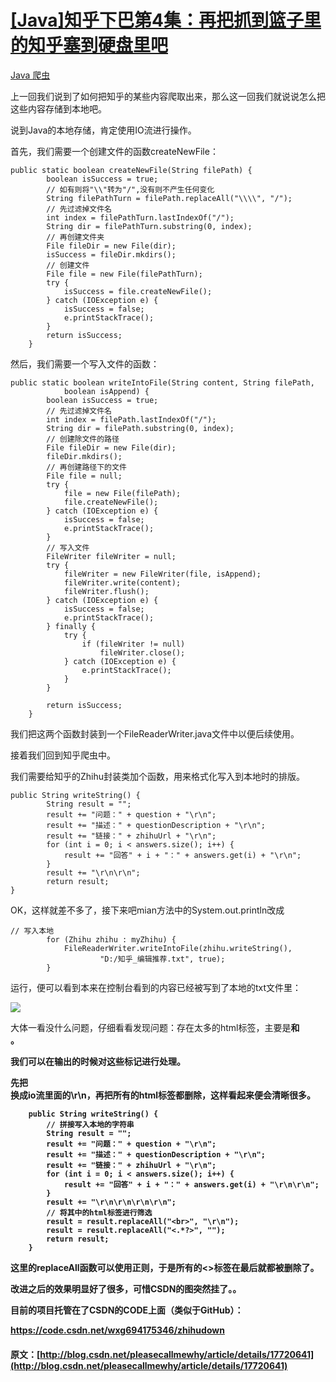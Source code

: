 #  [ [Java]知乎下巴第4集：再把抓到篮子里的知乎塞到硬盘里吧 ](/pleasecallmewhy/article/details/17720641)

[ Java ](http://www.csdn.net/tag/Java) [ 爬虫 ](http://www.csdn.net/tag/%e7%88%ac%e8%99%ab)

上一回我们说到了如何把知乎的某些内容爬取出来，那么这一回我们就说说怎么把这些内容存储到本地吧。 

  


说到Java的本地存储，肯定使用IO流进行操作。 

首先，我们需要一个创建文件的函数createNewFile： 
    
    
    public static boolean createNewFile(String filePath) {
    		boolean isSuccess = true;
    		// 如有则将"\\"转为"/",没有则不产生任何变化
    		String filePathTurn = filePath.replaceAll("\\\\", "/");
    		// 先过滤掉文件名
    		int index = filePathTurn.lastIndexOf("/");
    		String dir = filePathTurn.substring(0, index);
    		// 再创建文件夹
    		File fileDir = new File(dir);
    		isSuccess = fileDir.mkdirs();
    		// 创建文件
    		File file = new File(filePathTurn);
    		try {
    			isSuccess = file.createNewFile();
    		} catch (IOException e) {
    			isSuccess = false;
    			e.printStackTrace();
    		}
    		return isSuccess;
    	}

  
然后，我们需要一个写入文件的函数： 
    
    
    public static boolean writeIntoFile(String content, String filePath,
    			boolean isAppend) {
    		boolean isSuccess = true;
    		// 先过滤掉文件名
    		int index = filePath.lastIndexOf("/");
    		String dir = filePath.substring(0, index);
    		// 创建除文件的路径
    		File fileDir = new File(dir);
    		fileDir.mkdirs();
    		// 再创建路径下的文件
    		File file = null;
    		try {
    			file = new File(filePath);
    			file.createNewFile();
    		} catch (IOException e) {
    			isSuccess = false;
    			e.printStackTrace();
    		}
    		// 写入文件
    		FileWriter fileWriter = null;
    		try {
    			fileWriter = new FileWriter(file, isAppend);
    			fileWriter.write(content);
    			fileWriter.flush();
    		} catch (IOException e) {
    			isSuccess = false;
    			e.printStackTrace();
    		} finally {
    			try {
    				if (fileWriter != null)
    					fileWriter.close();
    			} catch (IOException e) {
    				e.printStackTrace();
    			}
    		}
    
    		return isSuccess;
    	}

  
我们把这两个函数封装到一个FileReaderWriter.java文件中以便后续使用。 

接着我们回到知乎爬虫中。 

我们需要给知乎的Zhihu封装类加个函数，用来格式化写入到本地时的排版。 
    
    
    public String writeString() {
            String result = "";
            result += "问题：" + question + "\r\n";
            result += "描述：" + questionDescription + "\r\n";
            result += "链接：" + zhihuUrl + "\r\n";
            for (int i = 0; i < answers.size(); i++) {
                result += "回答" + i + "：" + answers.get(i) + "\r\n";
            }
            result += "\r\n\r\n";
            return result;
    }

  
OK，这样就差不多了，接下来吧mian方法中的System.out.println改成    

    
    
    // 写入本地
    		for (Zhihu zhihu : myZhihu) {
    			FileReaderWriter.writeIntoFile(zhihu.writeString(),
    					"D:/知乎_编辑推荐.txt", true);
    		}

  
运行，便可以看到本来在控制台看到的内容已经被写到了本地的txt文件里： 

![](http://img.blog.csdn.net/20131231205728765?watermark/2/text/aHR0cDovL2Jsb2cuY3Nkbi5uZXQvcGxlYXNlY2FsbG1ld2h5/font/5a6L5L2T/fontsize/400/fill/I0JBQkFCMA==/dissolve/70/gravity/SouthEast)

  


大体一看没什么问题，仔细看看发现问题：存在太多的html标签，主要是<b>和<br>。 

我们可以在输出的时候对这些标记进行处理。 

先把<br>换成io流里面的\r\n，再把所有的html标签都删除，这样看起来便会清晰很多。 
    
    
    	public String writeString() {
    		// 拼接写入本地的字符串
    		String result = "";
    		result += "问题：" + question + "\r\n";
    		result += "描述：" + questionDescription + "\r\n";
    		result += "链接：" + zhihuUrl + "\r\n";
    		for (int i = 0; i < answers.size(); i++) {
    			result += "回答" + i + "：" + answers.get(i) + "\r\n\r\n";
    		}
    		result += "\r\n\r\n\r\n\r\n";
    		// 将其中的html标签进行筛选
    		result = result.replaceAll("<br>", "\r\n");
    		result = result.replaceAll("<.*?>", "");
    		return result;
    	}

  
  


这里的replaceAll函数可以使用正则，于是所有的<>标签在最后就都被删除了。 

改进之后的效果明显好了很多，可惜CSDN的图突然挂了。。 

  


目前的项目托管在了CSDN的CODE上面（类似于GitHub）： 

[ https://code.csdn.net/wxg694175346/zhihudown ](https://code.csdn.net/wxg694175346/zhihudown)   

#### 原文：[http://blog.csdn.net/pleasecallmewhy/article/details/17720641](http://blog.csdn.net/pleasecallmewhy/article/details/17720641)